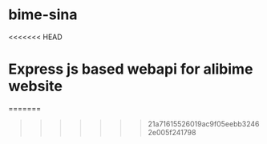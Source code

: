 # bime-sina

<<<<<<< HEAD
# Express js based webapi for alibime website
=======
>>>>>>> 21a71615526019ac9f05eebb32462e005f241798
